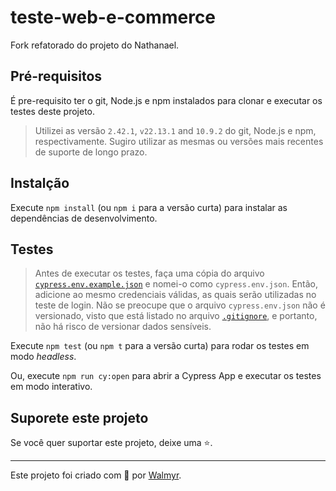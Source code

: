 # teste-web-e-commerce

Fork refatorado do projeto do Nathanael.

## Pré-requisitos

É pre-requisito ter o git, Node.js e npm instalados para clonar e executar os testes deste projeto.

> Utilizei as versão `2.42.1`, `v22.13.1` and `10.9.2` do git, Node.js e npm, respectivamente. Sugiro utilizar as mesmas ou versões mais recentes de suporte de longo prazo.

## Instalção

Execute `npm install` (ou `npm i` para a versão curta) para instalar as dependências de desenvolvimento.

## Testes

> Antes de executar os testes, faça uma cópia do arquivo [`cypress.env.example.json`](./cypress.env.example.json) e nomei-o como `cypress.env.json`. Então, adicione ao mesmo credenciais válidas, as quais serão utilizadas no teste de login. Não se preocupe que o arquivo `cypress.env.json` não é versionado, visto que está listado no arquivo [`.gitignore`](./.gitignore), e portanto, não há risco de versionar dados sensíveis.

Execute `npm test` (ou `npm t` para a versão curta) para rodar os testes em modo _headless_.

Ou, execute `npm run cy:open` para abrir a Cypress App e executar os testes em modo interativo.

## Suporete este projeto

Se você quer suportar este projeto, deixe uma ⭐.

___

Este projeto foi criado com 💚 por [Walmyr](https://walmyr.dev).
